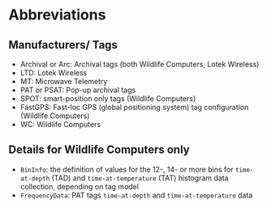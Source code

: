 

# Abbreviations #

## Manufacturers/ Tags ##

  * Archival or Arc: Archival tags (both Wildlife Computers, Lotek Wireless)
  * LTD: Lotek Wireless
  * MT: Microwave Telemetry
  * PAT or PSAT: Pop-up archival tags
  * SPOT: smart-position only tags (Wildlife Computers)
  * FastGPS: Fast-loc GPS (global positioning system) tag configuration (Wildlife Computers)
  * WC: Wildlife Computers

## Details for Wildlife Computers only ##

  * `BinInfo`: the definition of values for the 12-, 14- or more bins for `time-at-depth` (TAD) and `time-at-temperature` (TAT) histogram data collection, depending on tag model
  * `FrequencyData`: PAT tags `time-at-depth` and `time-at-temperature` data